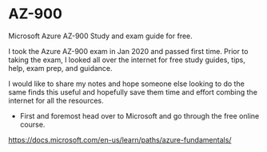 # AZ-900
Microsoft Azure AZ-900 Study and exam guide for free.

I took the Azure AZ-900 exam in Jan 2020 and passed first time. Prior to taking the exam, I looked all over the internet for free study guides, tips, help, exam prep, and guidance.

I would like to share my notes and hope someone else looking to do the same finds this useful and hopefully save them time and effort combing the internet for all the resources.

- First and foremost head over to Microsoft and go through the free online course.

https://docs.microsoft.com/en-us/learn/paths/azure-fundamentals/
